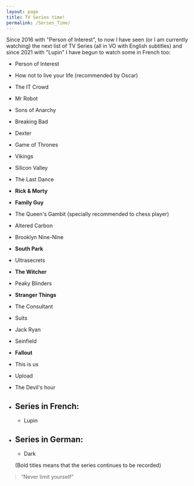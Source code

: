 ```yaml
---
layout: page
title: TV Series time!
permalink: /Series_Time/
---
```


Since 2016 with "Person of Interest", to now I have seen (or I am currently watching) the next list of TV Series (all in VO with English subtitles) and since 2021 with "Lupin" I have begun to watch some in French too:

* Person of Interest
* How not to live your life (recommended by Oscar)
* The IT Crowd
* Mr Robot
* Sons of Anarchy
* Breaking Bad
* Dexter
* Game of Thrones
* Vikings
* Silicon Valley
* The Last Dance
* **Rick & Morty**
* **Family Guy**
* The Queen's Gambit (specially recommended to chess player)
* Altered Carbon
* Brooklyn Nine-Nine
* **South Park**
* Ultrasecrets
* **The Witcher**
* Peaky Blinders
* **Stranger Things**
* The Consultant
* Suits
* Jack Ryan
* Seinfield
* **Fallout**
* This is us
* Upload
* The Devil's hour

  

* ## Series in French:
  * Lupin

* ## Series in German:
  * Dark

  
  
  (Bold titles means that the series continues to be recorded)

> “Never limit yourself”
